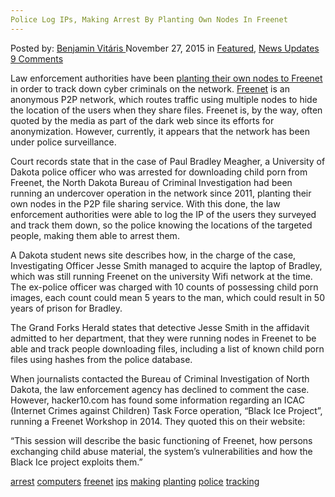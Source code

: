 ```yaml
---
Police Log IPs, Making Arrest By Planting Own Nodes In Freenet
---
```

<article class="post-listing post-12342 post type-post status-publish format-standard has-post-thumbnail hentry  tag-arrest tag-computers tag-freenet tag-ips tag-making tag-planting tag-police tag-tracking">
<div class="post-inner">
<span>Posted by: <a href="https://www.deepdotweb.com/author/benjaminvi/" title="">Benjamin Vitáris </a></span>
<span>November 27, 2015</span>
<span>in <a href="https://www.deepdotweb.com/category/deepdot-news/" rel="category tag">Featured</a>, <a href="https://www.deepdotweb.com/category/news-updates/" rel="category tag">News Updates</a></span>
<span><a href="https://www.deepdotweb.com/2015/11/27/police-log-ips-making-arrest-by-planting-own-nodes-in-freenet/#comments">9 Comments</a></span>


<p>Law enforcement authorities have been <a href="http://www.hacker10.com/internet-anonymity/police-plants-own-computers-in-freenet-makes-arrest/">planting their own nodes to Freenet</a> in order to track down cyber criminals on the network. <a href="https://en.wikipedia.org/wiki/Freenet">Freenet</a> is an anonymous P2P network, which routes traffic using multiple nodes to hide the location of the users when they share files. Freenet is, by the way, often quoted by the media as part of the dark web since its efforts for anonymization. However, currently, it appears that the network has been under police surveillance.</p>
<p>Court records state that in the case of Paul Bradley Meagher, a University of Dakota police officer who was arrested for downloading child porn from Freenet, the North Dakota Bureau of Criminal Investigation had been running an undercover operation in the network since 2011, planting their own nodes in the P2P file sharing service. With this done, the law enforcement authorities were able to log the IP of the users they surveyed and track them down, so the police knowing the locations of the targeted people, making them able to arrest them.</p>
<p>A Dakota student news site describes how, in the charge of the case, Investigating Officer Jesse Smith managed to acquire the laptop of Bradley, which was still running Freenet on the university Wifi network at the time. The ex-police officer was charged with 10 counts of possessing child porn images, each count could mean 5 years to the man, which could result in 50 years of prison for Bradley.</p>
<p>The Grand Forks Herald states that detective Jesse Smith in the affidavit admitted to her department, that they were running nodes in Freenet to be able and track people downloading files, including a list of known child porn files using hashes from the police database.</p>
<p>When journalists contacted the Bureau of Criminal Investigation of North Dakota, the law enforcement agency has declined to comment the case. However, hacker10.com has found some information regarding an ICAC (Internet Crimes against Children) Task Force operation, “Black Ice Project”, running a Freenet Workshop in 2014. They quoted this on their website:</p>
<p>“This session will describe the basic functioning of Freenet, how persons exchanging child abuse material, the system’s vulnerabilities and how the Black Ice project exploits them.”</p>
</div>
<a href="https://www.deepdotweb.com/tag/arrest/" rel="tag">arrest</a> <a href="https://www.deepdotweb.com/tag/computers/" rel="tag">computers</a> <a href="https://www.deepdotweb.com/tag/freenet/" rel="tag">freenet</a> <a href="https://www.deepdotweb.com/tag/ips/" rel="tag">ips</a> <a href="https://www.deepdotweb.com/tag/making/" rel="tag">making</a> <a href="https://www.deepdotweb.com/tag/planting/" rel="tag">planting</a> <a href="https://www.deepdotweb.com/tag/police/" rel="tag">police</a> <a href="https://www.deepdotweb.com/tag/tracking/" rel="tag">tracking</a></span> <span style="display:none" class="updated">2015-11-27<a href="https://www.deepdotweb.com/author/benjaminvi/" title="Posts by Benjamin Vitáris" rel="author">Benjamin Vitáris</a></strong></div>
</div>
</article>

